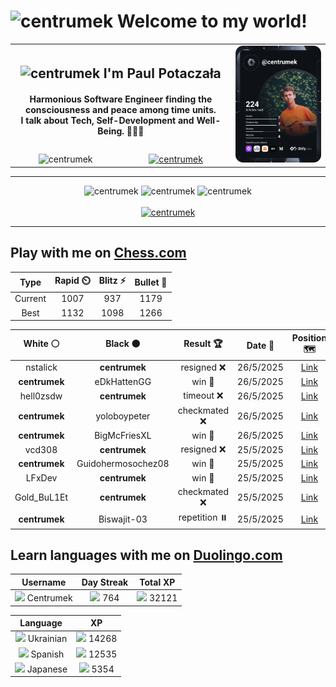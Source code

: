 <h1>
  <img
    src="https://emojis.slackmojis.com/emojis/images/1531849430/4246/blob-sunglasses.gif"
    width="30"
    alt="centrumek"
  />
  Welcome to my world!
</h1>

<table>
  <tbody>
    <tr>
      <td align="center" width="70%" colspan="2">
        <h2>
          <img
            src="https://raw.githubusercontent.com/MartinHeinz/MartinHeinz/master/wave.gif"
            width="30px"
            alt="centrumek"
          />
          I'm Paul Potaczała
        </h2>
        <h4>
          Harmonious Software Engineer finding the consciousness and peace among time units.
          <br/>
          I talk about Tech, Self-Development and Well-Being. 🌿🧘🚀
        </h4>
      </td>
      <td width="30%" rowspan="2">
        <a href="https://app.daily.dev/centrumek">
          <img
            src="./devcard.svg"
            alt="centrumek"
          />
        </a>
      </td>
    </tr>
    <tr align="center">
      <td>
        <img
          src="https://komarev.com/ghpvc/?username=centrumek&label=visitors&color=0e75b6&style=flat"
          alt="centrumek"
        >
      </td>
      <td>
        <a href="https://stackoverflow.com/users/14496012/centrumek">
          <img
            src="https://stackoverflow.com/users/flair/14496012.png?theme=dark"
            alt="centrumek"
          >
        </a>
      </td>
    </tr>
  </tbody>
</table>

---
<div align="center">
  <img 
    src="https://github-readme-stats.vercel.app/api?username=centrumek&show_icons=true&count_private=true&theme=dark&hide_border=true&hide=issues,contribs&bg_color=00000000"
    alt="centrumek"
  />
  <img
    src="https://github-readme-stats.vercel.app/api/top-langs/?username=centrumek&layout=compact&hide_border=true&theme=dark&bg_color=00000000&langs_count=6&exclude_repo=air-statistic-app"
    alt="centrumek"
  />
  <img 
    src="https://github-readme-streak-stats.herokuapp.com?user=centrumek&theme=dark&hide_border=true&background=FFFFFF00"
    alt="centrumek"
  />
  <br/>
  <br/>
  <a href="https://www.buymeacoffee.com/centrumek">
    <img
      src="https://cdn.buymeacoffee.com/buttons/v2/default-orange.png"
      height="50"
      width="210"
      alt="centrumek"
    />
  </a>
</div>

---

## Play with me on [Chess.com](https://www.chess.com/member/centrumek)

<div align="center">
<!--START_SECTION:chessStats-->
<!-- Automatically generated with https://github.com/Balastrong/chess-stats-action -->

| Type | Rapid ⏲️ | Blitz ⚡ | Bullet 🔫 |
|:---:|:---:|:---:|:---:|
| Current | 1007 | 937 | 1179 |
| Best | 1132 | 1098 | 1266 |

| White ⚪ | Black ⚫ | Result 🏆 | Date 📅 | Position 🗺️ | Type 🕕 |
|:---:|:---:|:---:|:---:|:---:|:---:|
| nstalick | **centrumek** | resigned ❌ | 26/5/2025 | <a href="http://www.ee.unb.ca/cgi-bin/tervo/fen.pl?select=5bnr/5pp1/p5k1/3PP1B1/6Q1/8/PP3PP1/R4RK1 b - - 0 22">Link</a> | Blitz |
| **centrumek** | eDkHattenGG | win 🥇 | 26/5/2025 | <a href="http://www.ee.unb.ca/cgi-bin/tervo/fen.pl?select=8/1p6/p1b1k1p1/P4p2/1P2pP2/4P1P1/3R1K2/8 b - - 0 42">Link</a> | Blitz |
| hell0zsdw | **centrumek** | timeout ❌ | 26/5/2025 | <a href="http://www.ee.unb.ca/cgi-bin/tervo/fen.pl?select=7k/8/7P/6K1/p7/P1p5/2B5/8 b - - 0 61">Link</a> | Blitz |
| **centrumek** | yoloboypeter | checkmated ❌ | 26/5/2025 | <a href="http://www.ee.unb.ca/cgi-bin/tervo/fen.pl?select=8/4R3/P4p2/6p1/8/4pk2/8/4K2r w - - 1 41">Link</a> | Blitz |
| **centrumek** | BigMcFriesXL | win 🥇 | 26/5/2025 | <a href="http://www.ee.unb.ca/cgi-bin/tervo/fen.pl?select=8/6kp/2R5/p1p4P/4p3/PP2P3/2P3P1/6K1 b - - 2 32">Link</a> | Blitz |
| vcd308 | **centrumek** | resigned ❌ | 25/5/2025 | <a href="http://www.ee.unb.ca/cgi-bin/tervo/fen.pl?select=B7/8/8/7R/1P1k2n1/2N3P1/PP2KPP1/8 b - - 0 30">Link</a> | Blitz |
| **centrumek** | Guidohermosochez08 | win 🥇 | 25/5/2025 | <a href="http://www.ee.unb.ca/cgi-bin/tervo/fen.pl?select=8/3P3k/5p2/1p3P1p/7P/P1K5/8/6R1 b - - 0 37">Link</a> | Blitz |
| LFxDev | **centrumek** | win 🥇 | 25/5/2025 | <a href="http://www.ee.unb.ca/cgi-bin/tervo/fen.pl?select=rn1qr1k1/pp3pp1/8/3p2P1/3P1P2/P1P5/4b1P1/R2Q1K1R w - - 0 20">Link</a> | Blitz |
| Gold_BuL1Et | **centrumek** | checkmated ❌ | 25/5/2025 | <a href="http://www.ee.unb.ca/cgi-bin/tervo/fen.pl?select=r4r1k/2p2pQp/pn3P1p/2p5/3q1P2/2N4P/PPP3P1/R3R2K b - - 1 21">Link</a> | Blitz |
| **centrumek** | Biswajit-03 | repetition ⏸️ | 25/5/2025 | <a href="http://www.ee.unb.ca/cgi-bin/tervo/fen.pl?select=8/8/p5k1/1r3R1R/1r4P1/8/2P5/2K5 w - - 13 50">Link</a> | Blitz |

<!--END_SECTION:chessStats-->
</div>

## Learn languages with me on [Duolingo.com](https://www.duolingo.com/profile/Centrumek)

<div align="center">
<!--START_SECTION:duolingoStats-->
<!-- Automatically generated with https://github.com/centrumek/duolingo-readme-stats-->

| Username | Day Streak | Total XP |
|:---:|:---:|:---:|
| <img src="https://raw.githubusercontent.com/centrumek/duolingo-readme-stats/main/assets/duolingo.png" height="12"> Centrumek | <img src="https://raw.githubusercontent.com/centrumek/duolingo-readme-stats/main/assets/streakinactive.svg" height="12"> 764 | <img src="https://raw.githubusercontent.com/centrumek/duolingo-readme-stats/main/assets/xp.svg" height="12"> 32121 | <img src="https://raw.githubusercontent.com/centrumek/duolingo-readme-stats/main/assets/xp.svg" height="12"> 0 |

| Language | XP |
|:---:|:---:|
| <img src="https://raw.githubusercontent.com/centrumek/duolingo-readme-stats/main/assets/langs/ukrainian.svg" height="12"> Ukrainian | <img src="https://raw.githubusercontent.com/centrumek/duolingo-readme-stats/main/assets/xp.svg" height="12"> 14268 |
| <img src="https://raw.githubusercontent.com/centrumek/duolingo-readme-stats/main/assets/langs/spanish.svg" height="12"> Spanish | <img src="https://raw.githubusercontent.com/centrumek/duolingo-readme-stats/main/assets/xp.svg" height="12"> 12535 |
| <img src="https://raw.githubusercontent.com/centrumek/duolingo-readme-stats/main/assets/langs/japanese.svg" height="12"> Japanese | <img src="https://raw.githubusercontent.com/centrumek/duolingo-readme-stats/main/assets/xp.svg" height="12"> 5354 |

<!--END_SECTION:duolingoStats-->
</div>
<!--
**centrumek/centrumek** is a ✨ _special_ ✨ repository because its `README.md` (this file) appears on your GitHub profile.

Here are some ideas to get you started:

- 🔭 I’m currently working on ...
- 🌱 I’m currently learning ...
- 👯 I’m looking to collaborate on ...
- 🤔 I’m looking for help with ...
- 💬 Ask me about ...
- 📫 How to reach me: ...
- 😄 Pronouns: ...
- ⚡ Fun fact: ...
-->
